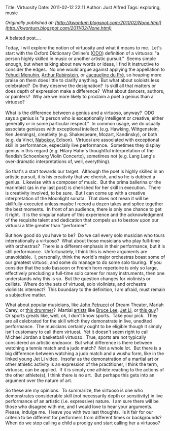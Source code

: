 Title: Virtuosity
Date: 2011-02-12 22:11
Author: Just Alfred
Tags: exploring, music

*Originally published at: [http://kwontum.blogspot.com/2011/02/None.html](http://kwontum.blogspot.com/2011/02/None.html)*

A belated post....  
  
Today, I will explore the notion of virtuosity and what it means to me. 
Let's start with the Oxford Dictionary Online's
([ODO](http://oxforddictionaries.com/?attempted=true)) definition of a
virtuoso: "a person highly skilled in music or another artistic
pursuit."  Seems simple enough, but when talking about new words or
ideas, I find it instructive to consider the edges.  No one would argue
against applying the appellation to [Yehudi
Menuhin](http://www.youtube.com/watch?v=k8K53QCdS20), [Arthur
Rubinstein](http://www.youtube.com/watch?v=Dxzpy1b1_BY), or [Jacqueline
du Pré<span style="font-family: inherit; font-size: small;"><span
class="Apple-style-span"
style="border-collapse: separate; color: black; font-style: normal; font-variant: normal; font-weight: normal; letter-spacing: normal; line-height: normal; text-indent: 0px; white-space: normal;"><span
class="Apple-style-span"
style="line-height: 15px;"></span></span></span>](http://www.youtube.com/watch?v=L5C99JyP2ns),
so heaping more praise on them does little to clarify anything.  But
what about soloists less celebrated?  Do they deserve the designation? 
Is skill all that matters or does depth of expression make a
difference?  What about dancers, authors, or painters?  Why are we more
likely to proclaim a poet a genius than a virtuoso?  
<a name="more"></a>  
What is the difference between a genius and a virtuoso, anyway?  ODO
says a genius is "a person who is exceptionally intelligent or creative,
either generally or in some particular respect."  In common usage, we do
usually associate geniuses with exceptional intellect (e.g. Hawking,
Wittgenstein, Ken Jennings), creativity (e.g. Shakespeare, Mozart,
Kandinsky), or both (e.g. da Vinci,
[Nabokov](http://www.nytimes.com/2011/02/01/science/01butterfly.html),
Edison).  Virtuosi are associated with exceptional skill in performance,
especially live performance.  Sometimes they display genius in this
regard (e.g. Hilary Hahn's thoughtful interpretation of the fiendish
Schoenberg Violin Concerto), sometimes not (e.g. Lang Lang's
over-dramatic interpretations of, well, everything).  
  
So that's a start towards our target.  Although the poet is highly
skilled in an artistic pursuit, it is his creativity that we cherish,
and so he is dubbed a genius.  Likewise with a composer of music.  But
the prima ballerina or the marimbist (as in my last post) is cherished
for her skill in execution.  There is creativity involved, to be sure. 
But I can come up with a creative interpretation of the Moonlight
sonata.  That does not mean it will be skillfully-executed unless maybe
I record a dozen takes and splice together the best moments.  In front
of an audience, there is only one chance to get it right.  It is the
singular nature of this experience and the acknowledgment of the
requisite talent and dedication that compels us to bestow upon our
virtuosi a title greater than "performer".  
  
But how good do you have to be?  Do we call every solo musician who
tours internationally a virtuoso?  What about those musicians who play
full-time with orchestras?  There is a different emphasis in their
performance, but it is still performance.  Unfortunately, I think this
is where arguments are unavoidable.  I, personally, think the world's
major orchestras boast some of our greatest virtuosi, and some do manage
to do some solo touring.  If you consider that the solo bassoon or
French horn repertoire is only so large, effectively precluding a
full-time solo career for many instruments, then one understands why
this is so.  But the question changes for violinists or cellists.  Where
do the sets of virtuosi, solo violinists, and orchestra violinists
intersect?  This boundary to the definition, I am afraid, must remain a
subjective matter.  
  
What about popular musicians, like [John
Petrucci](http://www.youtube.com/watch?v=-5VwPfyEq3w) of Dream Theater,
Mariah Carey, or [this
drummer](http://www.youtube.com/watch?v=ItZyaOlrb7E)?  Martial
<u>artists</u> like [Bruce
Lee](http://www.youtube.com/watch?v=18t7H7i7VIw), [Jet
Li](http://www.youtube.com/watch?v=1igTGE1_kTs), or [this
guy](http://www.youtube.com/watch?v=QfA0TzmYRww)?  Or sports greats
like, well, ok, I don't know sports.  Take your pick.  They are all
celebrated for the skill which they demonstrate in live, unedited
performance.  The musicians certainly ought to be eligible though it
simply isn't customary to call them virtuosi.  Yet it doesn't seem right
to call Michael Jordan a basketball virtuoso.  True, sports are not
typically considered an artistic endeavor.  But what difference is there
between watching a tennis match and a judo match?  Not a whole lot.  But
there is a big difference between watching a judo match and a wushu
form, like in the linked young Jet Li video.  Insofar as the
demonstration of a martial art or other athletic activity is an
expression of the practitioner, I think the term, virtuoso, can be
applied.  If it is simply one athlete reacting to the actions of the
other athlete(s), I think there is no art.  But perhaps this gets into
an argument over the nature of art.  
  
So these are my opinions.  To summarize, the virtuoso is one who
demonstrates considerable skill (not necessarily depth or sensitivity)
in live performance of an artistic (i.e. expressive) nature.  I am sure
there will be those who disagree with me, and I would love to hear your
arguments.  Please, indulge me.  I leave you with two last thoughts.  Is
it fair for our criteria to be different for performers from different
times or backgrounds?  When do we stop calling a child a prodigy and
start calling her a virtuoso?

